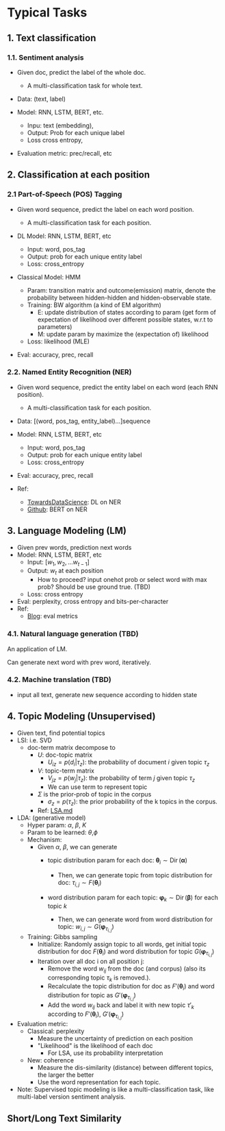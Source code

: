 # Typical Tasks

## 1. Text classification

### 1.1. Sentiment analysis

- Given doc, predict the label of the whole doc.
  - A multi-classification task for whole text.

- Data: (text, label)
- Model: RNN, LSTM, BERT, etc.
  - Inpu: text (embedding), 
  - Output: Prob for each unique label
  - Loss cross entropy, 
- Evaluation metric: prec/recall, etc


## 2. Classification at each position
### 2.1 Part-of-Speech (POS) Tagging

- Given word sequence, predict the label on each word position.
  - A multi-classification task for each position.

- DL Model: RNN, LSTM, BERT, etc
  - Input: word, pos_tag
  - Output: prob for each unique entity label
  - Loss: cross_entropy
- Classical Model: HMM
  - Param: transition matrix and outcome(emission) matrix, denote the probability between hidden-hidden and hidden-observable state.
  - Training: BW algorithm (a kind of EM algorithm)
    - E: update distribution of states according to param (get form of expectation of likelihood over different possible states, w.r.t to parameters)
    - M: update param by maximize the (expectation of) likelihood
  - Loss: likelihood (MLE)
- Eval: accuracy, prec, recall

### 2.2. Named Entity Recognition (NER)

- Given word sequence, predict the entity label on each word (each RNN position).
  - A multi-classification task for each position.


- Data: [(word, pos_tag, entity_label)...]sequence
- Model: RNN, LSTM, BERT, etc
  - Input: word, pos_tag
  - Output: prob for each unique entity label
  - Loss: cross_entropy
- Eval: accuracy, prec, recall


- Ref: 
  - [TowardsDataScience](https://towardsdatascience.com/named-entity-recognition-ner-using-keras-bidirectional-lstm-28cd3f301f54): DL on NER
  - [Github](https://github.com/soutsios/pos-tagger-bert): BERT on NER


## 3. Language Modeling (LM)

- Given prev words, prediction next words
- Model: RNN, LSTM, BERT, etc
  - Input: $[w_1, w_2, \dots w_{t-1}]$
  - Output: $w_t$ at each position
    - How to proceed? input onehot prob or select word with max prob? Should be use ground true. (TBD)
  - Loss: cross entropy
- Eval: perplexity, cross entropy and bits-per-character
- Ref:
  - [Blog](https://thegradient.pub/understanding-evaluation-metrics-for-language-models/): eval metrics

### 4.1. Natural language generation (TBD)

An application of LM.

Can generate next word with prev word, iteratively.

### 4.2. Machine translation (TBD)

- input all text, generate new sequence according to hidden state


## 4. Topic Modeling (Unsupervised)

- Given text, find potential topics
- LSI: i.e. SVD
  - doc-term matrix decompose to 
    - $U$: doc-topic matrix
      - $U_{iz} = p(d_i|\tau_z)$: the probability of document $i$ given topic $\tau_z$
    - $V$: topic-term matrix
      - $V_{jz} = p(w_j|\tau_z)$: the probability of term $j$ given topic $\tau_z$
      - We can use term to represent topic
    - $\Sigma$ is the prior-prob of topic in the corpus
      - $\sigma_z = p(\tau_z)$: the prior probability of the k topics in the corpus.
    - Ref: [LSA.md](./latent_dirichlet_allocation.md)
- LDA: (generative model)
  - Hyper param: $\alpha$, $\beta$, $K$
  - Param to be learned: $\theta$,$\phi$
  - Mechanism:
    - Given $\alpha$, $\beta$, we can generate 
      - topic distribution param for each doc: $\boldsymbol{\theta}_{i}\sim \operatorname {Dir} (\boldsymbol{\alpha} )$
        - Then, we can generate topic from topic distribution for doc: $\tau_{i,j} \sim F(\boldsymbol{\theta}_i)$ 

      - word distribution param for each topic: $\boldsymbol{\varphi}_{k}\sim \operatorname {Dir} (\boldsymbol{\beta} )$ for each topic $k$
        - Then, we can generate word from word distribution for topic: $w_{i,j} \sim G(\boldsymbol{\varphi}_{\tau_{i,j}})$ 
  - Training: Gibbs sampling
    - Initialize: Randomly assign topic to all words, get initial topic distribution for doc $F(\boldsymbol{\theta}_i)$ and word distribution for topic $G(\boldsymbol{\varphi}_{\tau_{i,j}})$ 
    - Iteration over all doc i on all position j:
      - Remove the word $w_{ij}$ from the doc (and corpus) (also its corresponding topic $\tau_k$ is removed.).
      - Recalculate the topic distribution for doc as $F'(\boldsymbol{\theta}_i)$ and word distribution for topic as $G'(\boldsymbol{\varphi}_{\tau_{i,j}})$ 
      - Add the word $w_{ij}$ back and label it with new topic $\tau'_k$ according to $F'(\boldsymbol{\theta}_i)$, $G'(\boldsymbol{\varphi}_{\tau_{i,j}})$
- Evaluation metric: 
  - Classical: perplexity
    - Measure the uncertainty of prediction on each position
    - "Likelihood" is the likelihood of each doc
      - For LSA, use its probability interpretation
  - New: coherence
    - Measure the dis-similarity (distance) between different topics, the larger the better
    - Use the word representation for each topic.
- Note: Supervised topic modeling is like a multi-classification task, like multi-label version sentiment analysis.
      

## Short/Long Text Similarity